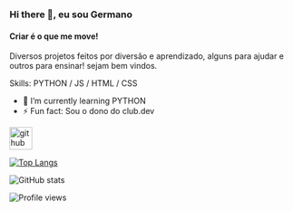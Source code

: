 ### Hi there 👋, eu sou Germano
#### Criar é o que me move!
Diversos projetos feitos por diversão e aprendizado, alguns para ajudar e outros para ensinar! sejam bem vindos.

Skills: PYTHON / JS / HTML / CSS

- 🌱 I’m currently learning PYTHON 
- ⚡ Fun fact: Sou o dono do club.dev 


[<img src='https://cdn.jsdelivr.net/npm/simple-icons@3.0.1/icons/github.svg' alt='github' height='40'>](https://github.com/gurgelgermano)  

[![Top Langs](https://github-readme-stats.vercel.app/api/top-langs/?username=gurgelgermano)](https://github.com/anuraghazra/github-readme-stats)

![GitHub stats](https://github-readme-stats.vercel.app/api?username=gurgelgermano&show_icons=true&count_private=true)  

![Profile views](https://gpvc.arturio.dev/gurgelgermano)  
